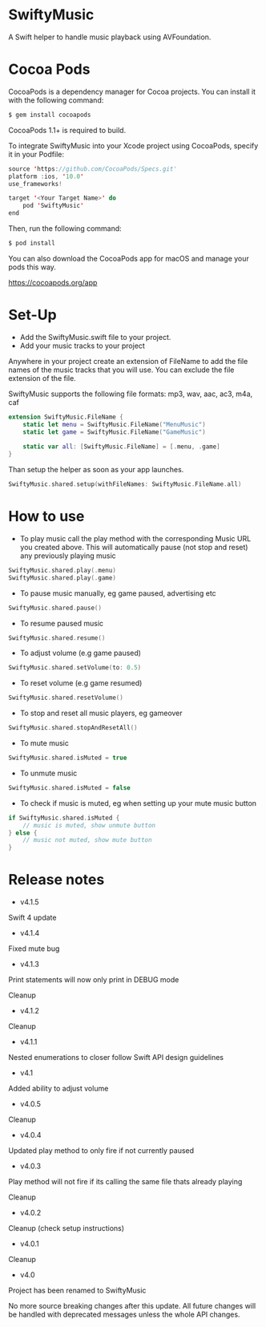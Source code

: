 # SwiftyMusic

A Swift helper to handle music playback using AVFoundation.

# Cocoa Pods

CocoaPods is a dependency manager for Cocoa projects. You can install it with the following command:

```swift
$ gem install cocoapods
```

CocoaPods 1.1+ is required to build.

To integrate SwiftyMusic into your Xcode project using CocoaPods, specify it in your Podfile:

```swift
source 'https://github.com/CocoaPods/Specs.git'
platform :ios, '10.0'
use_frameworks!

target '<Your Target Name>' do
    pod 'SwiftyMusic'
end
```

Then, run the following command:

```swift
$ pod install
```

You can also download the CocoaPods app for macOS and manage your pods this way.

https://cocoapods.org/app

# Set-Up

- Add the SwiftyMusic.swift file to your project.
- Add your music tracks to your project

Anywhere in your project create an extension of FileName to add the file names of the music tracks that you will use. You can exclude the file extension of the file. 

SwiftyMusic supports the following file formats: 
mp3, wav, aac, ac3, m4a, caf

```swift
extension SwiftyMusic.FileName {
    static let menu = SwiftyMusic.FileName("MenuMusic")
    static let game = SwiftyMusic.FileName("GameMusic")
    
    static var all: [SwiftyMusic.FileName] = [.menu, .game]
}
```

Than setup the helper as soon as your app launches. 

```swift
SwiftyMusic.shared.setup(withFileNames: SwiftyMusic.FileName.all)
```

# How to use

- To play music call the play method with the corresponding Music URL you created above. This will automatically pause (not stop and reset) any previously playing music
```swift
SwiftyMusic.shared.play(.menu)
SwiftyMusic.shared.play(.game)
```

- To pause music manually, eg game paused, advertising etc
```swift
SwiftyMusic.shared.pause()
```

- To resume paused music
```swift
SwiftyMusic.shared.resume()
```

- To adjust volume (e.g game paused)
```swift
SwiftyMusic.shared.setVolume(to: 0.5)
```

- To reset volume (e.g game resumed)
```swift
SwiftyMusic.shared.resetVolume()
```

- To stop and reset all music players, eg gameover
```swift
SwiftyMusic.shared.stopAndResetAll()
```

- To mute music
```swift
SwiftyMusic.shared.isMuted = true
```

- To unmute music
```swift
SwiftyMusic.shared.isMuted = false
```

- To check if music is muted, eg when setting up your mute music button
```swift
if SwiftyMusic.shared.isMuted {
    // music is muted, show unmute button
} else {
    // music not muted, show mute button
}
```

# Release notes

- v4.1.5

Swift 4 update

- v4.1.4

Fixed mute bug

- v4.1.3

Print statements will now only print in DEBUG mode

Cleanup

- v4.1.2

Cleanup

- v4.1.1

Nested enumerations to closer follow Swift API design guidelines

- v4.1

Added ability to adjust volume

- v4.0.5

Cleanup

- v4.0.4

Updated play method to only fire if not currently paused

- v4.0.3

Play method will not fire if its calling the same file thats already playing

Cleanup

- v4.0.2

Cleanup (check setup instructions)

- v4.0.1

Cleanup

- v4.0

Project has been renamed to SwiftyMusic

No more source breaking changes after this update. All future changes will be handled with deprecated messages unless the whole API changes.
